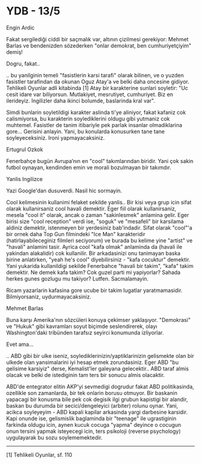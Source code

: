 # YDB - 13/5

Engin Ardic

Fakat sergilediği ciddi bir saçmalık var, altının çizilmesi gerekiyor: Mehmet Barlas ve bendenizden sözederken "onlar demokrat, ben cumhuriyetçiyim" demiş!

Dogru, fakat..

.. bu yanilginin temeli "fasistlerin karsi tarafi" olarak bilinen, ve o yuzden fasistler tarafindan da okunan Oguz Atay'a ve belki daha oncesine gidiyor. Tehlikeli Oyunlar adli kitabinda [1] Atay bir karakterine sunlari soyletir: "Uc cesit idare var biliyorsun. Mutlakiyet, mesrutiyet, cumhuriyet. Biz en ilerideyiz. Ingilizler daha ikinci bolumde, baslarinda kral var".

Simdi bunlarin soyletildigi karakter aslinda ti'ye aliniyor, fakat kafaniz cok calismiyorsa, bu karakterin soylediklerini oldugu gibi yutmaniz cok muhtemel. Fasistler de tanim itibariyle pek parlak insanlar olmadiklarina gore... Gerisini anlayin. Yani, bu konularda konusurken tane tane soyleyeceksiniz. Ironi yapmayacaksiniz.

Ertugrul Ozkok

Fenerbahçe bugün Avrupa’nın en "cool" takımlarından biridir. Yani çok sakin futbol oynayan, kendinden emin ve morali bozulmayan bir takımdır.

Yanlis Ingilizce

Yazi Google'dan dusuverdi. Nasil hic sormayin.

Cool kelimesinin kullanimi felaket sekilde yanlis.. Bir kisi veya grup icin sifat olarak kullanirsaniz cool havali demektir. Eger fiil olarak kullanirsaniz, mesela "cool it" olarak, ancak o zaman "sakinlesmek" anlamina gelir. Eger birisi size "cool reception" verdi ise, "soguk" ve "mesafeli" bir karsilama aldiniz demektir, istenmeyen bir yerdesiniz bab'indadir. Sifat olarak "cool"'a bir ornek daha Top Gun filmindeki "Ice Man" karakteridir (hatirlayabileceginiz filmleri seciyorum) ve burada bu kelime yine "artist" ve "havali" anlamini tasir. Ayrica cool "kafa olmak" anlaminda da (havali ile yakindan alakalidir) cok kullanilir. Bir arkadasinizi onu tanimayan baska birine anlatirken, "yeah he's cool" diyebilirsiniz - "kafa cocuktur" demektir. Yani yukarida kullanildigi sekilde Fenerbahce "havali bir takim", "kafa" takim demektir. Ne demek kafa takim? Cok guzel parti mi yapiyorlar? Sahada herkes gunes gozlugu mu takiyor? Lutfen. Sacmalamayin.

Ricam yazarlarin kafasina gore ucube bir takim lugatlar yaratmamasidir. Bilmiyorsaniz, uydurmayacaksiniz.

Mehmet Barlas

Buna karşı Amerika'nın sözcüleri konuya çekimser yaklaşıyor. "Demokrasi" ve "Hukuk" gibi kavramları soyut biçimde seslendirerek, olayı Washington'daki tribünden tarafsız seyirci konumunda izliyorlar.

Evet ama...

.. ABD gibi bir ulke iseniz, soylediklerinizin/yaptiklarinizin gelismekte olan bir ulkede olan yansimalarini iyi hesap etmek zorundasiniz. Eger ABD "bu gelisime karsiyiz" derse, Kemalist'ler galeyana gelecektir.. ABD taraf almis olacak ve belki de istediginin tam ters bir sonucu almis olacaktir.

ABD'de entegrator elitin AKP'yi sevmedigi dogrudur fakat ABD politikasinda, ozellikle son zamanlarda, bir tek onlarin borusu otmuyor. Bir baskanin yapacagi bir konusma bile pek cok degisik ilgi grubun kapistigi bir alandir, baskan bu durumda bir secici/dengeleyici (arbiter) rolunu oynar. Yani, acikca soyleyeyim - ABD kapali kapilar arkasinda yargi darbesine karsidir. Kapi onunde ise, gelismislik baglaminda bir "teenage" ile ugrastiginin farkinda oldugu icin, aynen kucuk cocuga "yapma" deyince o cocugun onun tersini yapmak isteyecegi icin, ters psikoloji (reverse psychology) uygulayarak bu sozu soylememektedir.

---

[1] Tehlikeli Oyunlar, sf. 110
